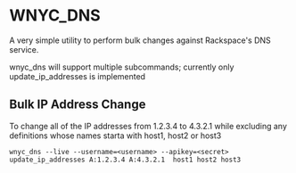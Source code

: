 WNYC_DNS
========

A very simple utility to perform bulk changes against Rackspace's DNS
service.

wnyc_dns will support multiple subcommands; currently only update_ip_addresses is implemented

Bulk IP Address Change
----------------------

To change all of the IP addresses from 1.2.3.4 to 4.3.2.1 while excluding any definitions whose names starta with host1, host2 or host3

    wnyc_dns --live --username=<username> --apikey=<secret>    update_ip_addresses A:1.2.3.4 A:4.3.2.1  host1 host2 host3




